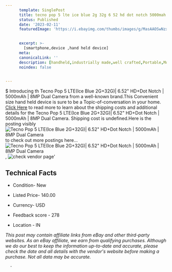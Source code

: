 ```yaml
---
      template: SinglePost
      title: tecno pop 5 lte ice blue 2g 32g 6 52 hd dot notch 5000mah 8mp dual camera
      status: Published
      date: '2023-02-11'
      featuredImage: 'https://i.ebayimg.com/thumbs/images/g/MasAAOSwNzxjh3WL/s-l225.jpg'
       

      excerpt: >-
        [smartphone,device ,hand held device]
      meta:
      canonicalLink: ''
      description: [handheld,industrially made,well crafted,Portable,Mobile,Compact,Convenient,Lightweight,Maneuverable,Man-portable,Miniature,Carriable,Hand-held,Light,Holdable,Transportable,Mobile device,Pocket-sized,On-the-go,Wireless,Cordless,Compact size,Convenient size, smartphone,device ,hand held device]
      noindex: false
      

---
```

$
      Introducing th Tecno Pop 5 LTE(Ice Blue 2G+32G)| 6.52" HD+Dot Notch | 5000mAh | 8MP Dual Camera from a well-known brand.This Convenient size hand held device is sure to be a Topic-of-conversation in your home. [Click Here](https://www.ebay.com/itm/385265691498?hash=item59b39feb6a%3Ag%3AMasAAOSwNzxjh3WL&mkevt=1&mkcid=1&mkrid=711-53200-19255-0&campid=%253CePNCampaignId%253E&customid=%253CreferenceId%253E&toolid=10049) to read more to learn about the shipping costs and additional details for the Tecno Pop 5 LTE(Ice Blue 2G+32G)| 6.52" HD+Dot Notch | 5000mAh | 8MP Dual Camera. Shipping cost is undefined.Here is the posting visibly ![Tecno Pop 5 LTE(Ice Blue 2G+32G)| 6.52" HD+Dot Notch | 5000mAh | 8MP Dual Camera](https://i.ebayimg.com/thumbs/images/g/MasAAOSwNzxjh3WL/s-l225.jpg) to check out more postings here... ![Tecno Pop 5 LTE(Ice Blue 2G+32G)| 6.52" HD+Dot Notch | 5000mAh | 8MP Dual Camera](https://i.ebayimg.com/images/g/MasAAOSwNzxjh3WL/s-l500.jpg), ![check vendor page](https://origin-galleryplus.ebayimg.com/ws/web/385265691498_2_0_1/225x225.jpg,https://origin-galleryplus.ebayimg.com/ws/web/385265691498_3_0_1/225x225.jpg,https://origin-galleryplus.ebayimg.com/ws/web/385265691498_4_0_1/225x225.jpg,https://origin-galleryplus.ebayimg.com/ws/web/385265691498_5_0_1/225x225.jpg,https://origin-galleryplus.ebayimg.com/ws/web/385265691498_6_0_1/225x225.jpg,https://origin-galleryplus.ebayimg.com/ws/web/385265691498_7_0_1/225x225.jpg)'

      

 ## Technical Facts 



     
      

 - Condition- New 


      

 - Listed Price- 140.00 


      

 - Currency- USD 


      

 - Feedback score - 278 


      

 - Location - IN 


      
      

 *_This post may contain affiliate links from eBay and other third-party websites. As an eBay affiliate, we earn from qualifying purchases. Although we do our best to keep the information up-to-date and accurate, please check the date and all details with the vendor's website before making a purchase. Not all data may be accurate._*




      -
